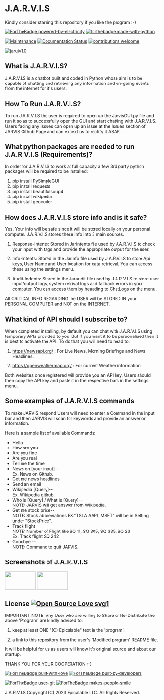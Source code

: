 # J.A.R.V.I.S

Kindly consider starring this repository if you like the program :-)

[![ForTheBadge powered-by-electricity](http://ForTheBadge.com/images/badges/powered-by-electricity.svg)](https://github.com/Epicalable/JARVIS-GUI)
[![forthebadge made-with-python](http://ForTheBadge.com/images/badges/made-with-python.svg)](https://www.python.org/) 

[![Maintenance](https://img.shields.io/badge/Maintained%3F-yes-green.svg)](https://github.com/Epicalable/JARVIS-GUI) [![Documentation Status](https://readthedocs.org/projects/ansicolortags/badge/?version=latest)](https://github.com/Epicalable/JARVIS-GUI) [![contributions welcome](https://img.shields.io/badge/contributions-welcome-brightgreen.svg?style=flat)](https://github.com/Epicalable/JARVIS-GUI/issues)

![jaruiv1.0](https://user-images.githubusercontent.com/69076784/180637424-8d2737c9-ead7-4d65-a8e8-a2c36d9474e8.png)


## What is J.A.R.V.I.S?
J.A.R.V.I.S is a chatbot built and coded in Python whose aim is to be capable of chatting and retrieving any information and on-going events from the internet for it's users.

## How To Run J.A.R.V.I.S?
To run J.A.R.V.I.S the user is required to open up the JarvisGUI.py file and run it so as to successfully open the GUI and start chatting with J.A.R.V.I.S.
Users facing any issues can open up an issue at the Issues section of JARVIS Github Page and can expext us to rectify it ASAP.

## What python packages are needed to run J.A.R.V.I.S (Requirements)?
In order for J.A.R.V.I.S to work at full capacity a few 3rd party python packages will be required to be installed:
1. pip install PySimpleGUI
2. pip install requests
3. pip install beautifulsoup4
4. pip install wikipedia
5. pip install geocoder

## How does J.A.R.V.I.S store info and is it safe?
Yes, Your info will be safe since it will be stored locally on your personal computer. J.A.R.V.I.S stores these info into 3 main sources.

1. Response-Intents: Stored in Jarintents file used by J.A.R.V.I.S to check your input with tags and provide the appropriate output for the user.

2. Info-Intents: Stored in the Jarinfo file used by J.A.R.V.I.S to store Api keys, User Name and User location for data retrieval. You can access these using the settings menu.

3. Audit-Indents: Stored in the Jaraudit file used by J.A.R.V.I.S to store user input/output logs, system retrival logs and fallback errors in your computer. You can access them by heaading to ChatLogs on the menu.

All CRITICAL INFO REGARDING the USER will be STORED IN your PERSONAL COMPUTER and NOT on the INTERNET.

## What kind of API should I subscribe to?
When completed installing, by default you can chat with J.A.R.V.I.S using temporary APIs provided to you. But if you want it to be personalised then it is best to activate the API. To do that you will need to head to:

1. https://newsapi.org/ : For Live News, Morning Briefings and News Headlines.

2. https://openweathermap.org/ : For current Weather information.

Both websites once registered will provide you an API key, Users should then copy the API key and paste it in the respective bars in the settings menu.

## Some examples of J.A.R.V.I.S commands
To make JARVIS respond Users will need to enter a Command in the input bar and then JARVIS will scan for keywords and provide an answer or information.

Here is a sample list of available Commands:
* Hello
* How are you
* Are you fine
* Are you real
* Tell me the time
* News on [your input]--  
    Ex. News on Github.
* Get me news headlines
* Send an email
* Wikipedia [Query]--  
    Ex. Wikipedia github.
* Who is [Query] / What is [Query]--  
    NOTE: JARVIS will get answer from Wikipedia.
* Get me stock price--  
    NOTE: Stock abbreviations EX."TSLA AAPL MSFT" will be in Setting under "StockPrice".
* Track flight <Flight Number>  
    NOTE: Number of Flight like SQ 11, SQ 305, SQ 335, SQ 23   
    Ex. Track flight SQ 242
* Goodbye --  
    NOTE: Command to quit JARVIS.
    
## Screenshots of J.A.R.V.I.S
<img src="https://user-images.githubusercontent.com/69076784/180637424-8d2737c9-ead7-4d65-a8e8-a2c36d9474e8.png" width="100" height="60"> <img src="https://user-images.githubusercontent.com/69076784/206891927-da7d86b8-e3df-4922-a887-7be46cc94070.png" width="100" height="60">

## License [![Open Source Love svg1](https://badges.frapsoft.com/os/v1/open-source.svg?v=103)](https://github.com/Epicalable/)
IMPORTANT NOTE: Any User who are willing to Share or Re-Distribute the above 'Program' are kindly advised to:

1. keep at least ONE "(C) Epicalable" text in the 'program'.

2. a link to this repository from the user's 'Modified program' README file. 

It will be helpful for us as users will know it's original source and about our startup.

THANK YOU FOR YOUR COOPERATION :-)


[![ForTheBadge built-with-love](http://ForTheBadge.com/images/badges/built-with-love.svg)](https://github.com/Epicalable/)
[![ForTheBadge built-by-developers](http://ForTheBadge.com/images/badges/built-by-developers.svg)](https://github.com/MahaMohan/)

[![ForTheBadge uses-git](http://ForTheBadge.com/images/badges/uses-git.svg)](https://GitHub.com/) 
[![ForTheBadge makes-people-smile](http://ForTheBadge.com/images/badges/makes-people-smile.svg)](https://github.com/Epicalable/)

J.A.R.V.I.S Copyright (C) 2023 Epicalable LLC. All Rights Reserved.